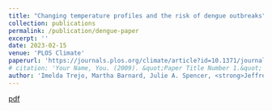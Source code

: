 ```yaml
---
title: "Changing temperature profiles and the risk of dengue outbreaks"
collection: publications
permalink: /publication/dengue-paper
excerpt: ''
date: 2023-02-15
venue: 'PLOS Climate'
paperurl: 'https://journals.plos.org/climate/article?id=10.1371/journal.pclm.0000115'
# citation: 'Your Name, You. (2009). &quot;Paper Title Number 1.&quot; <i>Journal 1</i>. 1(1).'
author: 'Imelda Trejo, Martha Barnard, Julie A. Spencer, <strong>Jeffrey Keithley</strong>, Kaitlyn M. Martinez, Isabel Crooker, Nicolas Hengartner, Ethan O. Romero-Severson, and Carrie Manore'
---
```

<!-- This paper is about the number 1. The number 2 is left for future work. -->

[pdf](https://jeffkeithley.github.io/files/2023-02-15-dengue-paper.pdf)

<!-- Recommended citation: Your Name, You. (2009). "Paper Title Number 1." <i>Journal 1</i>. 1(1). -->